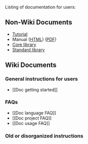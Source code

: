 Listing of documentation for users:

## Non-Wiki Documents

* [Tutorial](http://www.rust-lang.org/doc/tutorial/)
* Manual ([HTML](http://doc.rust-lang.org/doc/rust.html)) ([PDF](http://doc.rust-lang.org/doc/rust.pdf))
* [Core library](http://doc.rust-lang.org/doc/core/index.html)
* [Standard library](http://doc.rust-lang.org/doc/std/index.html)

## Wiki Documents

### General instructions for users

* [[Doc getting started]]

### FAQs

* [[Doc language FAQ]]
* [[Doc project FAQ]]
* [[Doc usage FAQ]]

### Old or disorganized instructions

